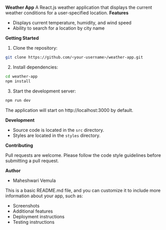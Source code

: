 **Weather App**
A React.js weather application that displays the current weather conditions for a user-specified location.
**Features**
* Displays current temperature, humidity, and wind speed
* Ability to search for a location by city name

**Getting Started**
1. Clone the repository:
```bash
git clone https://github.com/<your-username>/weather-app.git
```

2. Install dependencies:
```bash
cd weather-app
npm install
```

3. Start the development server:
```bash
npm run dev
```
The application will start on http://localhost:3000 by default.


**Development**

* Source code is located in the `src` directory.
* Styles are located in the `styles` directory.

**Contributing**

Pull requests are welcome. Please follow the code style guidelines before submitting a pull request.

**Author**

*  Maheshwari Vemula

This is a basic README.md file, and you can customize it to include more information about your app, such as:

* Screenshots
* Additional features
* Deployment instructions
* Testing instructions
